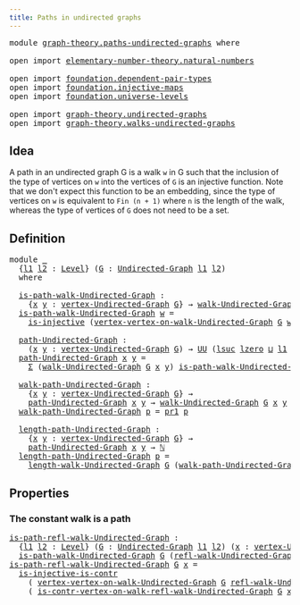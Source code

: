 ```yaml
---
title: Paths in undirected graphs
---
```


<pre class="Agda"><a id="52" class="Keyword">module</a> <a id="59" href="graph-theory.paths-undirected-graphs.html" class="Module">graph-theory.paths-undirected-graphs</a> <a id="96" class="Keyword">where</a>

<a id="103" class="Keyword">open</a> <a id="108" class="Keyword">import</a> <a id="115" href="elementary-number-theory.natural-numbers.html" class="Module">elementary-number-theory.natural-numbers</a>

<a id="157" class="Keyword">open</a> <a id="162" class="Keyword">import</a> <a id="169" href="foundation.dependent-pair-types.html" class="Module">foundation.dependent-pair-types</a>
<a id="201" class="Keyword">open</a> <a id="206" class="Keyword">import</a> <a id="213" href="foundation.injective-maps.html" class="Module">foundation.injective-maps</a>
<a id="239" class="Keyword">open</a> <a id="244" class="Keyword">import</a> <a id="251" href="foundation.universe-levels.html" class="Module">foundation.universe-levels</a>

<a id="279" class="Keyword">open</a> <a id="284" class="Keyword">import</a> <a id="291" href="graph-theory.undirected-graphs.html" class="Module">graph-theory.undirected-graphs</a>
<a id="322" class="Keyword">open</a> <a id="327" class="Keyword">import</a> <a id="334" href="graph-theory.walks-undirected-graphs.html" class="Module">graph-theory.walks-undirected-graphs</a>
</pre>
## Idea

A path in an undirected graph G is a walk `w` in G such that the inclusion of the type of vertices on `w` into the vertices of `G` is an injective function. Note that we don't expect this function to be an embedding, since the type of vertices on `w` is equivalent to `Fin (n + 1)` where `n` is the length of the walk, whereas the type of vertices of `G` does not need to be a set.

## Definition

<pre class="Agda"><a id="791" class="Keyword">module</a> <a id="798" href="graph-theory.paths-undirected-graphs.html#798" class="Module">_</a>
  <a id="802" class="Symbol">{</a><a id="803" href="graph-theory.paths-undirected-graphs.html#803" class="Bound">l1</a> <a id="806" href="graph-theory.paths-undirected-graphs.html#806" class="Bound">l2</a> <a id="809" class="Symbol">:</a> <a id="811" href="Agda.Primitive.html#597" class="Postulate">Level</a><a id="816" class="Symbol">}</a> <a id="818" class="Symbol">(</a><a id="819" href="graph-theory.paths-undirected-graphs.html#819" class="Bound">G</a> <a id="821" class="Symbol">:</a> <a id="823" href="graph-theory.undirected-graphs.html#1060" class="Function">Undirected-Graph</a> <a id="840" href="graph-theory.paths-undirected-graphs.html#803" class="Bound">l1</a> <a id="843" href="graph-theory.paths-undirected-graphs.html#806" class="Bound">l2</a><a id="845" class="Symbol">)</a>
  <a id="849" class="Keyword">where</a>

  <a id="858" href="graph-theory.paths-undirected-graphs.html#858" class="Function">is-path-walk-Undirected-Graph</a> <a id="888" class="Symbol">:</a>
    <a id="894" class="Symbol">{</a><a id="895" href="graph-theory.paths-undirected-graphs.html#895" class="Bound">x</a> <a id="897" href="graph-theory.paths-undirected-graphs.html#897" class="Bound">y</a> <a id="899" class="Symbol">:</a> <a id="901" href="graph-theory.undirected-graphs.html#1256" class="Function">vertex-Undirected-Graph</a> <a id="925" href="graph-theory.paths-undirected-graphs.html#819" class="Bound">G</a><a id="926" class="Symbol">}</a> <a id="928" class="Symbol">→</a> <a id="930" href="graph-theory.walks-undirected-graphs.html#1356" class="Datatype">walk-Undirected-Graph</a> <a id="952" href="graph-theory.paths-undirected-graphs.html#819" class="Bound">G</a> <a id="954" href="graph-theory.paths-undirected-graphs.html#895" class="Bound">x</a> <a id="956" href="graph-theory.paths-undirected-graphs.html#897" class="Bound">y</a> <a id="958" class="Symbol">→</a> <a id="960" href="foundation-core.universe-levels.html#235" class="Primitive">UU</a> <a id="963" href="graph-theory.paths-undirected-graphs.html#803" class="Bound">l1</a>
  <a id="968" href="graph-theory.paths-undirected-graphs.html#858" class="Function">is-path-walk-Undirected-Graph</a> <a id="998" href="graph-theory.paths-undirected-graphs.html#998" class="Bound">w</a> <a id="1000" class="Symbol">=</a>
    <a id="1006" href="foundation.injective-maps.html#1453" class="Function">is-injective</a> <a id="1019" class="Symbol">(</a><a id="1020" href="graph-theory.walks-undirected-graphs.html#2611" class="Function">vertex-vertex-on-walk-Undirected-Graph</a> <a id="1059" href="graph-theory.paths-undirected-graphs.html#819" class="Bound">G</a> <a id="1061" href="graph-theory.paths-undirected-graphs.html#998" class="Bound">w</a><a id="1062" class="Symbol">)</a>

  <a id="1067" href="graph-theory.paths-undirected-graphs.html#1067" class="Function">path-Undirected-Graph</a> <a id="1089" class="Symbol">:</a>
    <a id="1095" class="Symbol">(</a><a id="1096" href="graph-theory.paths-undirected-graphs.html#1096" class="Bound">x</a> <a id="1098" href="graph-theory.paths-undirected-graphs.html#1098" class="Bound">y</a> <a id="1100" class="Symbol">:</a> <a id="1102" href="graph-theory.undirected-graphs.html#1256" class="Function">vertex-Undirected-Graph</a> <a id="1126" href="graph-theory.paths-undirected-graphs.html#819" class="Bound">G</a><a id="1127" class="Symbol">)</a> <a id="1129" class="Symbol">→</a> <a id="1131" href="foundation-core.universe-levels.html#235" class="Primitive">UU</a> <a id="1134" class="Symbol">(</a><a id="1135" href="Agda.Primitive.html#780" class="Primitive">lsuc</a> <a id="1140" href="Agda.Primitive.html#764" class="Primitive">lzero</a> <a id="1146" href="Agda.Primitive.html#810" class="Primitive Operator">⊔</a> <a id="1148" href="graph-theory.paths-undirected-graphs.html#803" class="Bound">l1</a> <a id="1151" href="Agda.Primitive.html#810" class="Primitive Operator">⊔</a> <a id="1153" href="graph-theory.paths-undirected-graphs.html#806" class="Bound">l2</a><a id="1155" class="Symbol">)</a>
  <a id="1159" href="graph-theory.paths-undirected-graphs.html#1067" class="Function">path-Undirected-Graph</a> <a id="1181" href="graph-theory.paths-undirected-graphs.html#1181" class="Bound">x</a> <a id="1183" href="graph-theory.paths-undirected-graphs.html#1183" class="Bound">y</a> <a id="1185" class="Symbol">=</a>
    <a id="1191" href="foundation-core.dependent-pair-types.html#515" class="Record">Σ</a> <a id="1193" class="Symbol">(</a><a id="1194" href="graph-theory.walks-undirected-graphs.html#1356" class="Datatype">walk-Undirected-Graph</a> <a id="1216" href="graph-theory.paths-undirected-graphs.html#819" class="Bound">G</a> <a id="1218" href="graph-theory.paths-undirected-graphs.html#1181" class="Bound">x</a> <a id="1220" href="graph-theory.paths-undirected-graphs.html#1183" class="Bound">y</a><a id="1221" class="Symbol">)</a> <a id="1223" href="graph-theory.paths-undirected-graphs.html#858" class="Function">is-path-walk-Undirected-Graph</a>

  <a id="1256" href="graph-theory.paths-undirected-graphs.html#1256" class="Function">walk-path-Undirected-Graph</a> <a id="1283" class="Symbol">:</a>
    <a id="1289" class="Symbol">{</a><a id="1290" href="graph-theory.paths-undirected-graphs.html#1290" class="Bound">x</a> <a id="1292" href="graph-theory.paths-undirected-graphs.html#1292" class="Bound">y</a> <a id="1294" class="Symbol">:</a> <a id="1296" href="graph-theory.undirected-graphs.html#1256" class="Function">vertex-Undirected-Graph</a> <a id="1320" href="graph-theory.paths-undirected-graphs.html#819" class="Bound">G</a><a id="1321" class="Symbol">}</a> <a id="1323" class="Symbol">→</a>
    <a id="1329" href="graph-theory.paths-undirected-graphs.html#1067" class="Function">path-Undirected-Graph</a> <a id="1351" href="graph-theory.paths-undirected-graphs.html#1290" class="Bound">x</a> <a id="1353" href="graph-theory.paths-undirected-graphs.html#1292" class="Bound">y</a> <a id="1355" class="Symbol">→</a> <a id="1357" href="graph-theory.walks-undirected-graphs.html#1356" class="Datatype">walk-Undirected-Graph</a> <a id="1379" href="graph-theory.paths-undirected-graphs.html#819" class="Bound">G</a> <a id="1381" href="graph-theory.paths-undirected-graphs.html#1290" class="Bound">x</a> <a id="1383" href="graph-theory.paths-undirected-graphs.html#1292" class="Bound">y</a>
  <a id="1387" href="graph-theory.paths-undirected-graphs.html#1256" class="Function">walk-path-Undirected-Graph</a> <a id="1414" href="graph-theory.paths-undirected-graphs.html#1414" class="Bound">p</a> <a id="1416" class="Symbol">=</a> <a id="1418" href="foundation-core.dependent-pair-types.html#605" class="Field">pr1</a> <a id="1422" href="graph-theory.paths-undirected-graphs.html#1414" class="Bound">p</a>

  <a id="1427" href="graph-theory.paths-undirected-graphs.html#1427" class="Function">length-path-Undirected-Graph</a> <a id="1456" class="Symbol">:</a>
    <a id="1462" class="Symbol">{</a><a id="1463" href="graph-theory.paths-undirected-graphs.html#1463" class="Bound">x</a> <a id="1465" href="graph-theory.paths-undirected-graphs.html#1465" class="Bound">y</a> <a id="1467" class="Symbol">:</a> <a id="1469" href="graph-theory.undirected-graphs.html#1256" class="Function">vertex-Undirected-Graph</a> <a id="1493" href="graph-theory.paths-undirected-graphs.html#819" class="Bound">G</a><a id="1494" class="Symbol">}</a> <a id="1496" class="Symbol">→</a>
    <a id="1502" href="graph-theory.paths-undirected-graphs.html#1067" class="Function">path-Undirected-Graph</a> <a id="1524" href="graph-theory.paths-undirected-graphs.html#1463" class="Bound">x</a> <a id="1526" href="graph-theory.paths-undirected-graphs.html#1465" class="Bound">y</a> <a id="1528" class="Symbol">→</a> <a id="1530" href="elementary-number-theory.natural-numbers.html#1548" class="Datatype">ℕ</a>
  <a id="1534" href="graph-theory.paths-undirected-graphs.html#1427" class="Function">length-path-Undirected-Graph</a> <a id="1563" href="graph-theory.paths-undirected-graphs.html#1563" class="Bound">p</a> <a id="1565" class="Symbol">=</a>
    <a id="1571" href="graph-theory.walks-undirected-graphs.html#4845" class="Function">length-walk-Undirected-Graph</a> <a id="1600" href="graph-theory.paths-undirected-graphs.html#819" class="Bound">G</a> <a id="1602" class="Symbol">(</a><a id="1603" href="graph-theory.paths-undirected-graphs.html#1256" class="Function">walk-path-Undirected-Graph</a> <a id="1630" href="graph-theory.paths-undirected-graphs.html#1563" class="Bound">p</a><a id="1631" class="Symbol">)</a>
</pre>
## Properties

### The constant walk is a path

<pre class="Agda"><a id="is-path-refl-walk-Undirected-Graph"></a><a id="1694" href="graph-theory.paths-undirected-graphs.html#1694" class="Function">is-path-refl-walk-Undirected-Graph</a> <a id="1729" class="Symbol">:</a>
  <a id="1733" class="Symbol">{</a><a id="1734" href="graph-theory.paths-undirected-graphs.html#1734" class="Bound">l1</a> <a id="1737" href="graph-theory.paths-undirected-graphs.html#1737" class="Bound">l2</a> <a id="1740" class="Symbol">:</a> <a id="1742" href="Agda.Primitive.html#597" class="Postulate">Level</a><a id="1747" class="Symbol">}</a> <a id="1749" class="Symbol">(</a><a id="1750" href="graph-theory.paths-undirected-graphs.html#1750" class="Bound">G</a> <a id="1752" class="Symbol">:</a> <a id="1754" href="graph-theory.undirected-graphs.html#1060" class="Function">Undirected-Graph</a> <a id="1771" href="graph-theory.paths-undirected-graphs.html#1734" class="Bound">l1</a> <a id="1774" href="graph-theory.paths-undirected-graphs.html#1737" class="Bound">l2</a><a id="1776" class="Symbol">)</a> <a id="1778" class="Symbol">(</a><a id="1779" href="graph-theory.paths-undirected-graphs.html#1779" class="Bound">x</a> <a id="1781" class="Symbol">:</a> <a id="1783" href="graph-theory.undirected-graphs.html#1256" class="Function">vertex-Undirected-Graph</a> <a id="1807" href="graph-theory.paths-undirected-graphs.html#1750" class="Bound">G</a><a id="1808" class="Symbol">)</a> <a id="1810" class="Symbol">→</a>
  <a id="1814" href="graph-theory.paths-undirected-graphs.html#858" class="Function">is-path-walk-Undirected-Graph</a> <a id="1844" href="graph-theory.paths-undirected-graphs.html#1750" class="Bound">G</a> <a id="1846" class="Symbol">(</a><a id="1847" href="graph-theory.walks-undirected-graphs.html#1490" class="InductiveConstructor">refl-walk-Undirected-Graph</a> <a id="1874" class="Symbol">{</a><a id="1875" class="Argument">x</a> <a id="1877" class="Symbol">=</a> <a id="1879" href="graph-theory.paths-undirected-graphs.html#1779" class="Bound">x</a><a id="1880" class="Symbol">})</a>
<a id="1883" href="graph-theory.paths-undirected-graphs.html#1694" class="Function">is-path-refl-walk-Undirected-Graph</a> <a id="1918" href="graph-theory.paths-undirected-graphs.html#1918" class="Bound">G</a> <a id="1920" href="graph-theory.paths-undirected-graphs.html#1920" class="Bound">x</a> <a id="1922" class="Symbol">=</a>
  <a id="1926" href="foundation.injective-maps.html#5738" class="Function">is-injective-is-contr</a>
    <a id="1952" class="Symbol">(</a> <a id="1954" href="graph-theory.walks-undirected-graphs.html#2611" class="Function">vertex-vertex-on-walk-Undirected-Graph</a> <a id="1993" href="graph-theory.paths-undirected-graphs.html#1918" class="Bound">G</a> <a id="1995" href="graph-theory.walks-undirected-graphs.html#1490" class="InductiveConstructor">refl-walk-Undirected-Graph</a><a id="2021" class="Symbol">)</a>
    <a id="2027" class="Symbol">(</a> <a id="2029" href="graph-theory.walks-undirected-graphs.html#5310" class="Function">is-contr-vertex-on-walk-refl-walk-Undirected-Graph</a> <a id="2080" href="graph-theory.paths-undirected-graphs.html#1918" class="Bound">G</a> <a id="2082" href="graph-theory.paths-undirected-graphs.html#1920" class="Bound">x</a><a id="2083" class="Symbol">)</a>
</pre>